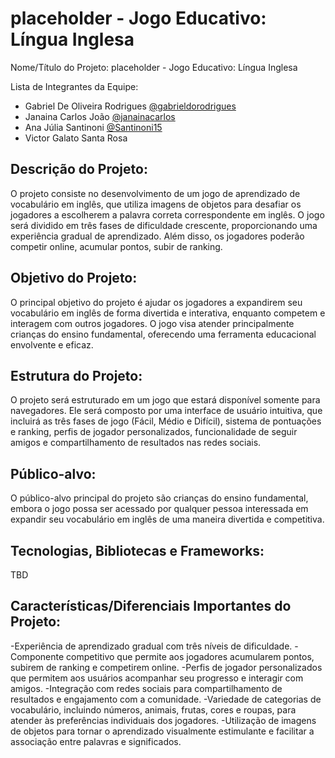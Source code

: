 # placeholder - Jogo Educativo: Língua Inglesa
Nome/Título do Projeto: placeholder - Jogo Educativo: Língua Inglesa

Lista de Integrantes da Equipe: 
- Gabriel De Oliveira Rodrigues [@gabrieldorodrigues](https://github.com/gabrieldorodrigues)
- Janaina Carlos João [@janainacarlos](https://github.com/janainacarlos)
- Ana Júlia Santinoni [@Santinoni15](https://github.com/Santinoni15)
- Victor Galato Santa Rosa

## Descrição do Projeto: 
O projeto consiste no desenvolvimento de um jogo de aprendizado de vocabulário em inglês, que utiliza imagens de objetos para desafiar os jogadores a escolherem a palavra correta correspondente em inglês. O jogo será dividido em três fases de dificuldade crescente, proporcionando uma experiência gradual de aprendizado. Além disso, os jogadores poderão competir online, acumular pontos, subir de ranking.

## Objetivo do Projeto:
O principal objetivo do projeto é ajudar os jogadores a expandirem seu vocabulário em inglês de forma divertida e interativa, enquanto competem e interagem com outros jogadores. O jogo visa atender principalmente crianças do ensino fundamental, oferecendo uma ferramenta educacional envolvente e eficaz.

## Estrutura do Projeto:
O projeto será estruturado em um jogo que estará disponível somente para navegadores. Ele será composto por uma interface de usuário intuitiva, que incluirá as três fases de jogo (Fácil, Médio e Difícil), sistema de pontuações e ranking, perfis de jogador personalizados, funcionalidade de seguir amigos e compartilhamento de resultados nas redes sociais.

## Público-alvo: 
O público-alvo principal do projeto são crianças do ensino fundamental, embora o jogo possa ser acessado por qualquer pessoa interessada em expandir seu vocabulário em inglês de uma maneira divertida e competitiva. 

## Tecnologias, Bibliotecas e Frameworks: 
TBD

## Características/Diferenciais Importantes do Projeto: 
-Experiência de aprendizado gradual com três níveis de dificuldade.
-Componente competitivo que permite aos jogadores acumularem pontos, subirem de ranking e competirem online.
-Perfis de jogador personalizados que permitem aos usuários acompanhar seu progresso e interagir com amigos.
-Integração com redes sociais para compartilhamento de resultados e engajamento com a comunidade.
-Variedade de categorias de vocabulário, incluindo números, animais, frutas, cores e roupas, para atender às preferências individuais dos jogadores.
-Utilização de imagens de objetos para tornar o aprendizado visualmente estimulante e facilitar a associação entre palavras e significados.
